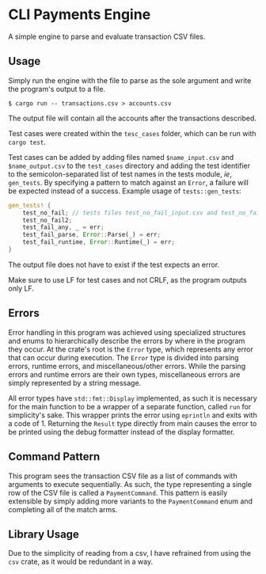 # CLI Payments Engine

A simple engine to parse and evaluate transaction CSV files.

## Usage

Simply run the engine with the file to parse as the sole argument and write the program's output to a file.

`$ cargo run -- transactions.csv > accounts.csv`

The output file will contain all the accounts after the transactions described.

Test cases were created within the `tesc_cases` folder, which can be run with `cargo test`.

Test cases can be added by adding files named `$name_input.csv` and `$name_output.csv` to the `test_cases` directory and adding the test identifier to the semicolon-separated list of test names in the tests module, _ie_, `gen_tests`.
By specifying a pattern to match against an `Error`, a failure will be expected instead of a success.
Example usage of `tests::gen_tests`:

```rust
gen_tests! {
    test_no_fail; // tests files test_no_fail_input.csv and test_no_fail_output.csv
    test_no_fail2;
    test_fail_any, _ = err;
    test_fail_parse, Error::Parse(_) = err;
    test_fail_runtime, Error::Runtime(_) = err;
}
```

The output file does not have to exist if the test expects an error.

Make sure to use LF for test cases and not CRLF, as the program outputs only LF.

## Errors

Error handling in this program was achieved using specialized structures and enums to hierarchically describe the errors by where in the program they occur.
At the crate's root is the `Error` type, which represents any error that can occur during execution.
The `Error` type is divided into parsing errors, runtime errors, and miscellaneous/other errors.
While the parsing errors and runtime errors are their own types, miscellaneous errors are simply represented by a string message.

All error types have `std::fmt::Display` implemented, as such it is necessary for the main function to be a wrapper of a separate function, called `run` for simplicity's sake.
This wrapper prints the error using `eprintln` and exits with a code of 1.
Returning the `Result` type directly from main causes the error to be printed using the debug formatter instead of the display formatter.

## Command Pattern

This program sees the transaction CSV file as a list of commands with arguments to execute sequentially.
As such, the type representing a single row of the CSV file is called a `PaymentCommand`.
This pattern is easily extensible by simply adding more variants to the `PaymentCommand` enum and completing all of the match arms.

## Library Usage

Due to the simplicity of reading from a csv, I have refrained from using the `csv` crate, as it would be redundant in a way.
